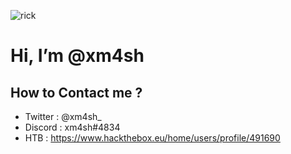  
 ![rick](https://64.media.tumblr.com/51015ec638a516f7f7d353ca198a5091/tumblr_pdbo9wBAe11xd0gvgo1_1280.gif)
 
 # Hi, I’m @xm4sh

## How to Contact me ? 

- Twitter : @xm4sh_
- Discord : xm4sh#4834
- HTB : https://www.hackthebox.eu/home/users/profile/491690

<!---
xm4sh/xm4sh is a ✨ special ✨ repository because its `README.md` (this file) appears on your GitHub profile.
You can click the Preview link to take a look at your changes.
--->
